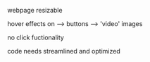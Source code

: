 webpage resizable

hover effects on
--> buttons
--> 'video' images

no click fuctionality

code needs streamlined and optimized
